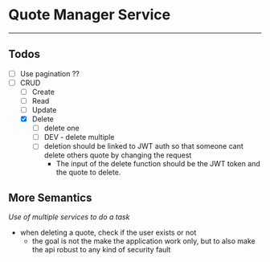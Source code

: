 # Quote Manager Service

---
## Todos
- [ ] Use pagination ??
- [ ] CRUD
  - [ ] Create
  - [ ] Read
  - [ ] Update
  - [x] Delete
    - [ ] delete one
    - [ ] DEV - delete multiple
    - [ ] deletion should be linked to JWT auth so that someone cant delete others quote by changing the request
      - The input of the delete function should be the JWT token and the quote to delete.
## More Semantics
*Use of multiple services to do a task*
- when deleting a quote, check if the user exists or not
  - the goal is not the make the application work only, but to also make the api robust to any kind of security fault
